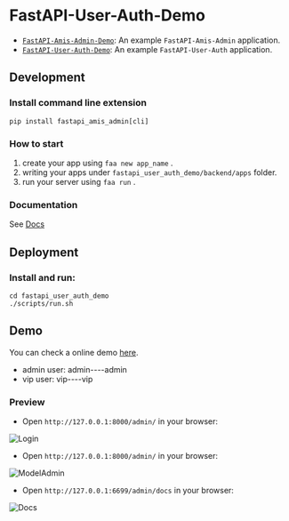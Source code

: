 # FastAPI-User-Auth-Demo

- [`FastAPI-Amis-Admin-Demo`](https://github.com/amisadmin/fastapi_amis_admin_demo): An example `FastAPI-Amis-Admin` application.
- [`FastAPI-User-Auth-Demo`](https://github.com/amisadmin/fastapi_user_auth_demo): An example `FastAPI-User-Auth` application.

## Development

### Install command line extension

`pip install fastapi_amis_admin[cli]`

### How to start

1. create your app using `faa new app_name` .
2. writing your apps under `fastapi_user_auth_demo/backend/apps` folder.
3. run your server using `faa run` .

### Documentation

See [Docs](https://docs.amis.work/)

## Deployment

### Install and run:

```shell
cd fastapi_user_auth_demo
./scripts/run.sh
```

## Demo

You can check a online demo [here](http://user-auth.demo.amis.work/).

- admin user: admin----admin
- vip user: vip----vip

### Preview

- Open `http://127.0.0.1:8000/admin/` in your browser:

![Login](https://s2.loli.net/2022/03/20/SZy6sjaVlBT8gin.png)

- Open `http://127.0.0.1:8000/admin/` in your browser:

![ModelAdmin](https://s2.loli.net/2022/03/20/ItgFYGUONm1jCz5.png)

- Open `http://127.0.0.1:6699/admin/docs` in your browser:

![Docs](https://s2.loli.net/2022/03/20/1GcCiPdmXayxrbH.png)